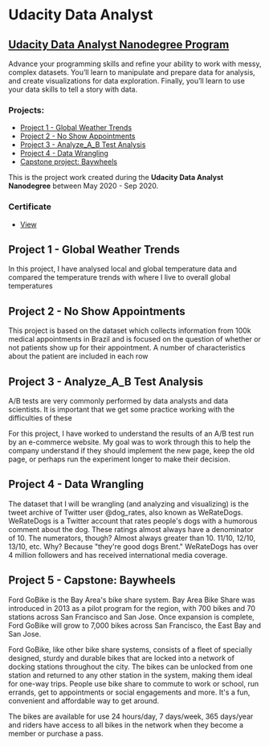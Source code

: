 # Udacity Data Analyst
## [Udacity Data Analyst Nanodegree Program](https://www.udacity.com/course/data-analyst-nanodegree--nd002)

Advance your programming skills and refine your ability to work with messy, complex datasets. You’ll learn to manipulate and prepare data for analysis, and create visualizations for data exploration. Finally, you’ll learn to use your data skills to tell a story with data.

### Projects:

- [Project 1 - Global Weather Trends](./Project_01)
- [Project 2 - No Show Appointments](./Project_02)
- [Project 3 - Analyze_A_B Test Analysis](./Project_03)
- [Project 4 - Data Wrangling](./Project_04)
- [Capstone project: Baywheels](./Project_05)

This is the project work created during the  **Udacity Data Analyst Nanodegree** between May 2020 - Sep 2020.

### Certificate

- [View](https://confirm.udacity.com/CRHFDRZD)
 
## Project 1 - Global Weather Trends 
In this project, I have analysed local and global temperature data and compared the temperature trends with where I live to overall global   temperatures
 
## Project 2 - No Show Appointments
This project is based on the dataset which collects information from 100k medical appointments in Brazil and is focused on the question
of whether or not patients show up for their appointment. A number of characteristics about the patient are included in each row

## Project 3 - Analyze_A_B Test Analysis
A/B tests are very commonly performed by data analysts and data scientists. It is important that we get some practice working with the difficulties of these

For this project, I have worked to understand the results of an A/B test run by an e-commerce website. My goal was to work through this  to help the company understand if they should implement the new page, keep the old page, or perhaps run the experiment longer to make their decision.

## Project 4 - Data Wrangling
The dataset that I will be wrangling (and analyzing and visualizing) is the tweet archive of Twitter user @dog_rates, also known as WeRateDogs. WeRateDogs is a Twitter account that rates people's dogs with a humorous comment about the dog. These ratings almost always have a denominator of 10. The numerators, though? Almost always greater than 10. 11/10, 12/10, 13/10, etc. Why? Because "they're good dogs Brent." WeRateDogs has over 4 million followers and has received international media coverage.

## Project 5 - Capstone: Baywheels
Ford GoBike is the Bay Area's bike share system. Bay Area Bike Share was introduced in 2013 as a pilot program for the region, with 700 bikes and 70 stations across San Francisco and San Jose. Once expansion is complete, Ford GoBike will grow to 7,000 bikes across San Francisco, the East Bay and San Jose.

Ford GoBike, like other bike share systems, consists of a fleet of specially designed, sturdy and durable bikes that are locked into a network of docking stations throughout the city. The bikes can be unlocked from one station and returned to any other station in the system, making them ideal for one-way trips. People use bike share to commute to work or school, run errands, get to appointments or social engagements and more. It's a fun, convenient and affordable way to get around.

The bikes are available for use 24 hours/day, 7 days/week, 365 days/year and riders have access to all bikes in the network when they become a member or purchase a pass.
